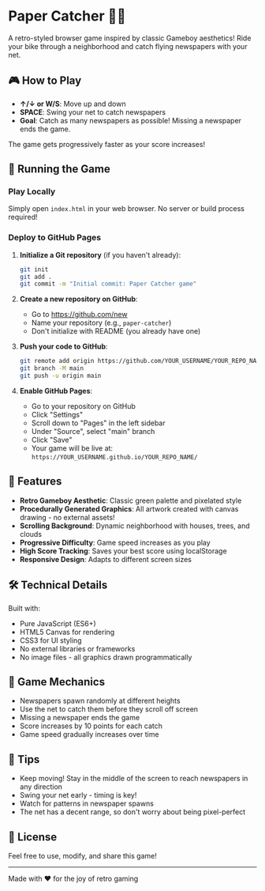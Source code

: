 # Paper Catcher 🚴📰

A retro-styled browser game inspired by classic Gameboy aesthetics! Ride your bike through a neighborhood and catch flying newspapers with your net.

## 🎮 How to Play

- **↑/↓ or W/S**: Move up and down
- **SPACE**: Swing your net to catch newspapers
- **Goal**: Catch as many newspapers as possible! Missing a newspaper ends the game.

The game gets progressively faster as your score increases!

## 🚀 Running the Game

### Play Locally

Simply open `index.html` in your web browser. No server or build process required!

### Deploy to GitHub Pages

1. **Initialize a Git repository** (if you haven't already):
   ```bash
   git init
   git add .
   git commit -m "Initial commit: Paper Catcher game"
   ```

2. **Create a new repository on GitHub**:
   - Go to https://github.com/new
   - Name your repository (e.g., `paper-catcher`)
   - Don't initialize with README (you already have one)

3. **Push your code to GitHub**:
   ```bash
   git remote add origin https://github.com/YOUR_USERNAME/YOUR_REPO_NAME.git
   git branch -M main
   git push -u origin main
   ```

4. **Enable GitHub Pages**:
   - Go to your repository on GitHub
   - Click "Settings"
   - Scroll down to "Pages" in the left sidebar
   - Under "Source", select "main" branch
   - Click "Save"
   - Your game will be live at: `https://YOUR_USERNAME.github.io/YOUR_REPO_NAME/`

## 🎨 Features

- **Retro Gameboy Aesthetic**: Classic green palette and pixelated style
- **Procedurally Generated Graphics**: All artwork created with canvas drawing - no external assets!
- **Scrolling Background**: Dynamic neighborhood with houses, trees, and clouds
- **Progressive Difficulty**: Game speed increases as you play
- **High Score Tracking**: Saves your best score using localStorage
- **Responsive Design**: Adapts to different screen sizes

## 🛠️ Technical Details

Built with:
- Pure JavaScript (ES6+)
- HTML5 Canvas for rendering
- CSS3 for UI styling
- No external libraries or frameworks
- No image files - all graphics drawn programmatically

## 📝 Game Mechanics

- Newspapers spawn randomly at different heights
- Use the net to catch them before they scroll off screen
- Missing a newspaper ends the game
- Score increases by 10 points for each catch
- Game speed gradually increases over time

## 🎯 Tips

- Keep moving! Stay in the middle of the screen to reach newspapers in any direction
- Swing your net early - timing is key!
- Watch for patterns in newspaper spawns
- The net has a decent range, so don't worry about being pixel-perfect

## 📜 License

Feel free to use, modify, and share this game!

---

Made with ❤️ for the joy of retro gaming

